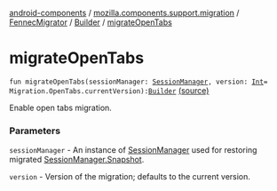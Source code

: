 [android-components](../../../index.md) / [mozilla.components.support.migration](../../index.md) / [FennecMigrator](../index.md) / [Builder](index.md) / [migrateOpenTabs](./migrate-open-tabs.md)

# migrateOpenTabs

`fun migrateOpenTabs(sessionManager: `[`SessionManager`](../../../mozilla.components.browser.session/-session-manager/index.md)`, version: `[`Int`](https://kotlinlang.org/api/latest/jvm/stdlib/kotlin/-int/index.html)` = Migration.OpenTabs.currentVersion): `[`Builder`](index.md) [(source)](https://github.com/mozilla-mobile/android-components/blob/master/components/support/migration/src/main/java/mozilla/components/support/migration/FennecMigrator.kt#L255)

Enable open tabs migration.

### Parameters

`sessionManager` - An instance of [SessionManager](../../../mozilla.components.browser.session/-session-manager/index.md) used for restoring migrated [SessionManager.Snapshot](../../../mozilla.components.browser.session/-session-manager/-snapshot/index.md).

`version` - Version of the migration; defaults to the current version.